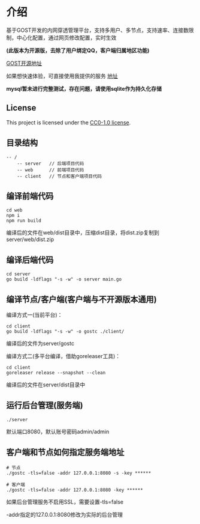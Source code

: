 # 介绍

基于GOST开发的内网穿透管理平台，支持多用户、多节点，支持速率、连接数限制，中心化配置，通过网页修改配置，实时生效

**(此版本为开源版，去除了用户绑定QQ，客户端归属地区功能)**

[GOST开源地址](https://github.com/go-gost/gost)

如果想快速体验，可直接使用我提供的服务
[地址](https://gost.sian.one)

**mysql暂未进行完整测试，存在问题，请使用sqlite作为持久化存储**

## License
This project is licensed under the [CC0-1.0 license](https://github.com/SianHH/gostc-open?tab=CC0-1.0-1-ov-file).

## 目录结构
```text
-- /
    -- server   // 后端项目代码
    -- web      // 前端项目代码
    -- client   // 节点和客户端项目代码
```

## 编译前端代码
```shell
cd web
npm i
npm run build
```
编译后的文件在web/dist目录中，压缩dist目录，将dist.zip复制到server/web/dist.zip

## 编译后端代码
```shell
cd server
go build -ldflags "-s -w" -o server main.go
```

## 编译节点/客户端(客户端与不开源版本通用)

编译方式一(当前平台)：
```shell
cd client
go build -ldflags "-s -w" -o gostc ./client/
```
编译后的文件为server/gostc

编译方式二(多平台编译，借助goreleaser工具)：
```shell
cd client
goreleaser release --snapshot --clean
```
编译后的文件在server/dist目录中

## 运行后台管理(服务端)
```shell
./server
```
默认端口8080，默认账号密码admin/admin

## 客户端和节点如何指定服务端地址
```shell
# 节点
./gostc -tls=false -addr 127.0.0.1:8080 -s -key ******

# 客户端
./gostc -tls=false -addr 127.0.0.1:8080 -key ******
```

如果后台管理服务不启用SSL，需要设置-tls=false

-addr指定的127.0.0.1:8080修改为实际的后台管理
